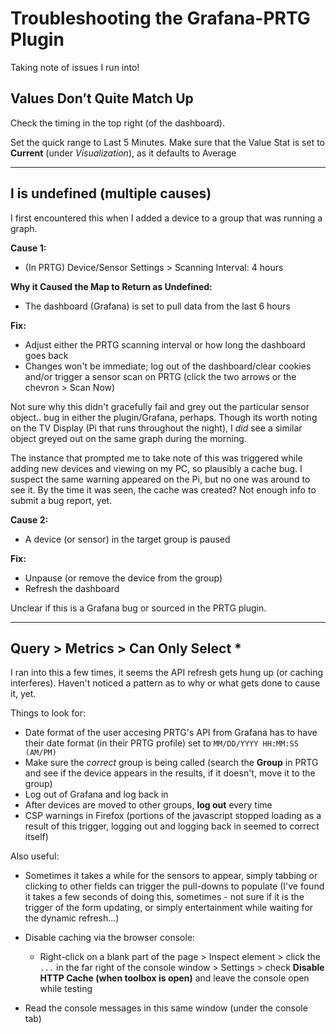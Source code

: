 # Troubleshooting the Grafana-PRTG Plugin
Taking note of issues I run into!

## Values Don’t Quite Match Up
Check the timing in the top right (of the dashboard).

Set the quick range to Last 5 Minutes. Make sure that the Value Stat is set to **Current** (under *Visualization*), as it defaults to Average

***

## l is undefined (multiple causes)
I first encountered this when I added a device to a group that was running a graph.

**Cause 1:**
- (In PRTG) Device/Sensor Settings > Scanning Interval: 4 hours

**Why it Caused the Map to Return as Undefined:**
- The dashboard (Grafana) is set to pull data from the last 6 hours

**Fix:**
- Adjust either the PRTG scanning interval or how long the dashboard goes back
- Changes won't be immediate; log out of the dashboard/clear cookies and/or trigger a sensor scan on PRTG (click the two arrows or the chevron > Scan Now)

Not sure why this didn't gracefully fail and grey out the particular sensor object.. bug in either the plugin/Grafana, perhaps.  Though its worth noting on the TV Display (Pi that runs throughout the night), I *did* see a similar object greyed out on the same graph during the morning.

The instance that prompted me to take note of this was triggered while adding new devices and viewing on my PC, so plausibly a cache bug.  I suspect the same warning appeared on the Pi, but no one was around to see it.  By the time it was seen, the cache was created?  Not enough info to submit a bug report, yet.


**Cause 2:**
- A device (or sensor) in the target group is paused


**Fix:**
- Unpause (or remove the device from the group)
- Refresh the dashboard

Unclear if this is a Grafana bug or sourced in the PRTG plugin.

***

## Query > Metrics > Can Only Select *
I ran into this a few times, it seems the API refresh gets hung up (or caching interferes).  Haven't noticed a pattern as to why or what gets done to cause it, yet.

Things to look for:
- Date format of the user accesing PRTG's API from Grafana has to have their date format (in their PRTG profile) set to `MM/DD/YYYY HH:MM:SS (AM/PM)`
- Make sure the *correct* group is being called (search the **Group** in PRTG and see if the device appears in the results, if it doesn't, move it to the group)
- Log out of Grafana and log back in
- After devices are moved to other groups, **log out** every time
- CSP warnings in Firefox (portions of the javascript stopped loading as a result of this trigger, logging out and logging back in seemed to correct itself)

Also useful:
- Sometimes it takes a while for the sensors to appear, simply tabbing or clicking to other fields can trigger the pull-downs to populate (I've found it takes a few seconds of doing this, sometimes - not sure if it is the trigger of the form updating, or simply entertainment while waiting for the dynamic refresh...)
- Disable caching via the browser console:
  - Right-click on a blank part of the page > Inspect element > click the `...` in the far right of the console window > Settings > check **Disable HTTP Cache (when toolbox is open)** and leave the console open while testing

- Read the console messages in this same window (under the console tab)
